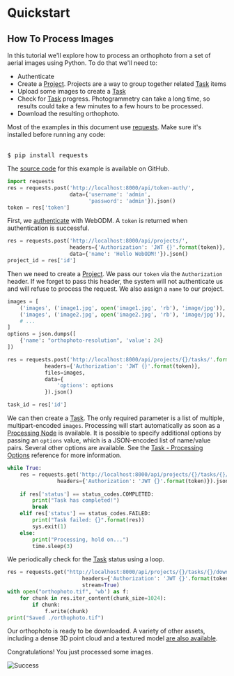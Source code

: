 # Quickstart

## How To Process Images

In this tutorial we'll explore how to process an orthophoto from a set of aerial images using Python. To do that we'll need to:

 - Authenticate
 - Create a [Project](#project). Projects are a way to group together related [Task](#task) items
 - Upload some images to create a [Task](#task)
 - Check for [Task](#task) progress. Photogrammetry can take a long time, so results could take a few minutes to a few hours to be processed.
 - Download the resulting orthophoto.

<aside class="notice">Most of the examples in this document use <a href="http://docs.python-requests.org/en/latest/index.html" target="_blank">requests</a>. Make sure it's installed before running any code:<br/><br/>

<pre class="higlight shell">
$ pip install requests
</pre>
</aside>

<aside class="notice">
The <a href="https://github.com/OpenDroneMap/WebODM/tree/master/slate/examples/process_images.py" target="_blank">source code</a> for this example is available on GitHub</a>.
</aside>

```python
import requests
res = requests.post('http://localhost:8000/api/token-auth/', 
					data={'username': 'admin',
						  'password': 'admin'}).json()
token = res['token']
```

First, we <a href="#authenticate">authenticate</a> with WebODM. A `token` is returned when authentication is successful.
<div class="clear"></div>

```python
res = requests.post('http://localhost:8000/api/projects/', 
					headers={'Authorization': 'JWT {}'.format(token)},
					data={'name': 'Hello WebODM!'}).json()
project_id = res['id']
```

Then we need to create a [Project](#project). We pass our `token` via the `Authorization` header. If we forget to pass this header, the system will not authenticate us and will refuse to process the request. We also assign a `name` to our project.
<div class="clear"></div>

```python
images = [
	('images', ('image1.jpg', open('image1.jpg', 'rb'), 'image/jpg')), 
	('images', ('image2.jpg', open('image2.jpg', 'rb'), 'image/jpg')),
	# ...
]
options = json.dumps([
	{'name': "orthophoto-resolution", 'value': 24}
])

res = requests.post('http://localhost:8000/api/projects/{}/tasks/'.format(project_id), 
			headers={'Authorization': 'JWT {}'.format(token)},
			files=images,
			data={
				'options': options
			}).json()

task_id = res['id']
```

We can then create a [Task](#task). The only required parameter is a list of multiple, multipart-encoded `images`. Processing will start automatically
as soon as a [Processing Node](#processing-node) is available. It is possible to specify additional options by passing an `options` value, which is a JSON-encoded list of name/value pairs. Several other options are available. See the [Task - Processing Options](#processing-options) reference for more information.
<div class="clear"></div>

```python
while True:
	res = requests.get('http://localhost:8000/api/projects/{}/tasks/{}/'.format(project_id, task_id), 
				headers={'Authorization': 'JWT {}'.format(token)}).json()
	
	if res['status'] == status_codes.COMPLETED:
		print("Task has completed!")
		break
	elif res['status'] == status_codes.FAILED:
		print("Task failed: {}".format(res))
		sys.exit(1)
	else:
		print("Processing, hold on...")
		time.sleep(3)
```

We periodically check for the [Task](#task) status using a loop.
<div class="clear"></div>

```python
res = requests.get("http://localhost:8000/api/projects/{}/tasks/{}/download/orthophoto.tif".format(project_id, task_id), 
						headers={'Authorization': 'JWT {}'.format(token)},
						stream=True)
with open("orthophoto.tif", 'wb') as f:
    for chunk in res.iter_content(chunk_size=1024): 
        if chunk:
            f.write(chunk)
print("Saved ./orthophoto.tif")
```

Our orthophoto is ready to be downloaded. A variety of other assets, including a dense 3D point cloud and a textured model [are also available](#download-assets).

Congratulations! You just processed some images.

![Success](https://i.imgflip.com/2/ipzhf.jpg)